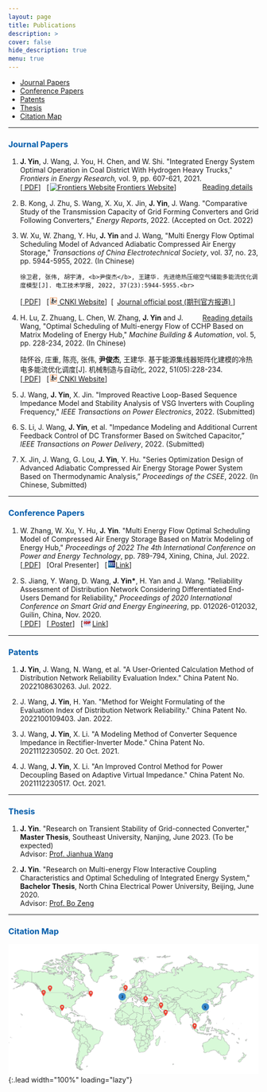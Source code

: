 ```yaml
---
layout: page
title: Publications
description: >
cover: false
hide_description: true
menu: true
---
```

<div id="toc_container">
<!--
<a class="toc_title" style="font-size: 15px;" id="toc"> <b>TOC of This Page</b> </a>
-->
  <ul class="toc_list">
    <li><a href="#Journal Papers">Journal Papers</a></li>
    <li><a href="#Conference Papers">Conference Papers</a></li>
    <li><a href="#Patents">Patents</a></li>
    <li><a href="#Thesis">Thesis</a></li>
    <li><a href="#Citation Map">Citation Map</a></li>
  </ul>
</div>

<hr>


<h3 class="h2" style="color: rgb(1,92,171)" id="Journal Papers">Journal Papers</h3>
<div>
<ol ><li><p>
  <div id="2021FIE">
    <b>J. Yin</b>, J. Wang, J. You, H. Chen, and W. Shi. "Integrated Energy System Optimal Operation in Coal District With Hydrogen Heavy Trucks,"
   <i>Frontiers in Energy Research,</i> vol. 9, pp. 607-621, 2021.  <br>
   [<a href="/assets/files/2020FER-Integrated Energy System Optimal Operation in Coal District With Hydrogen Heavy Trucks.pdf" target="_blank"> <span class="icon-file-pdf" style="font-size:15px; color: #ee3f24"></span> PDF</a>] &nbsp;
   [<a href="https://www.frontiersin.org/articles/10.3389/fenrg.2021.748673/full" target="_blank"><img src="/assets/icons/frontiers.ico" style="width:1em;margin:0 0.2em 0 0.1em;" alt="Frontiers Website">Frontiers Website</a>] &nbsp;
   <span  style="float: right;"> <a href="/publications/2021IES">Reading details</a><span class="icon-arrow-right2" style="font-size:12px;margin:0 0.5em 0 0.5em;"></span></span>
  </div>
</p></li>

<!--<li><p> 
<div id="2019ACCESS">
   <b>J. Yin</b>, Y. Chen, G. Sang, B. Liao and X. Wang, "QoE-Oriented Rate Control and Resource Allocation for Cognitive M2M Communication in Spectrum-Sharing OFDM Networks," 
    <i>IEEE Access</i>, vol. 7, pp. 43318-43330, 2019. <br>
   [<a href="/assets/files/2019ACCESS-QoE-Oriented Rate Control and Resource Allocation for Cognitive M2M Communication in Spectrum-Sharing OFDM Networks.pdf" target="_blank"> <span class="icon-file-pdf" style="font-size:15px; color: #ee3f24"></span> PDF</a>] &nbsp;
   [<a href="https://ieeexplore.ieee.org/document/8678771" target="_blank"><img src="/assets/icons/ieee.png" style="width:1em;margin:0 0.1em 0 0.1em;" alt="IEEE Website">  IEEE Xplore Website</a>] &nbsp;
   <span  style="float: right;"><a href="/publications/2019M2M">Reading details</a><span class="icon-arrow-right2" style="font-size:12px;margin:0 0.5em 0 0.5em;"></span></span>
  </div>
</p></li>
-->


<li><p> 
<div id="2022Energy">
    B. Kong, J. Zhu, S. Wang, X. Xu, X. Jin, <b>J. Yin</b>, J. Wang. "Comparative Study of the Transmission Capacity of Grid Forming Converters and Grid Following Converters," <i>Energy Reports</i>, 2022. (Accepted on Oct. 2022)
  </div>
</p></li>

<li><p> 
<div id="2022CAES">
    W. Xu, W. Zhang, Y. Hu, <b>J. Yin</b> and J. Wang, "Multi Energy Flow Optimal Scheduling Model of Advanced Adiabatic Compressed Air Energy Storage," 
    <i>Transactions of China Electrotechnical Society</i>, vol. 37, no. 23, pp. 5944-5955, 2022. (In Chinese)<br>

    徐卫君, 张伟, 胡宇涛, <b>尹俊杰</b>, 王建华. 先进绝热压缩空气储能多能流优化调度模型[J]. 电工技术学报, 2022, 37(23):5944-5955.<br>
   [<a href="/assets/files/2022Compressed Air.pdf" target="_blank"> <span class="icon-file-pdf" style="font-size:15px; color: #ee3f24"></span> PDF</a>] &nbsp;
   [<a href="https://kns.cnki.net/kcms/detail/detail.aspx?doi=10.19595/j.cnki.1000-6753.tces.220772" target="_blank"><img src="/assets/icons/cnki.png" style="width:1em;margin:0 0.1em 0 0.1em;" alt="CNKI Website">  CNKI Website</a>]&nbsp;
   [ <span class="icon-wechat" style="font-size:15px; margin:0 0.1em 0 0.1em;"></span> <a href="https://mp.weixin.qq.com/s/alND9Crx-8ABDW1FMADdgQ" target="_blank">  Journal official post (期刊官方报道)  <span class="icon-star" style="font-size:18px; color: #FFD700;"></span> </a>]

   <span  style="float: right;"> <a href="/publications/2022Compressed_Air">Reading details</a><span class="icon-arrow-right2" style="font-size:12px;margin:0 0.5em 0 0.5em;"></span></span>
  </div>
</p></li>

<li><p> 
<div id="2022Matrix">
    H. Lu, Z. Zhuang, L. Chen, W. Zhang, <b>J. Yin</b> and J. Wang, "Optimal Scheduling of Multi-energy Flow of CCHP Based on Matrix Modeling of Energy Hub," 
    <i>Machine Building & Automation</i>, vol. 5, pp. 228-234, 2022. (In Chinese) <br>


   陆怀谷, 庄重, 陈亮, 张伟, <b>尹俊杰</b>, 王建华. 基于能源集线器矩阵化建模的冷热电多能流优化调度[J]. 机械制造与自动化, 2022, 51(05):228-234.<br>
   [<a href="/assets/files/2022Enegy hub.pdf" target="_blank"> <span class="icon-file-pdf" style="font-size:15px; color: #ee3f24"></span> PDF</a>] &nbsp;
   [<a href="https://kns.cnki.net/kcms/detail/detail.aspx?doi=10.19344/j.cnki.issn1671-5276.2022.05.055" target="_blank"><img src="/assets/icons/cnki.png" style="width:1em; margin:0 0.1em 0 0.1em;" alt="CNKI Website">  CNKI Website</a>]
  </div>
</p></li>

<li><p> 
<div id="2022TPE">
    J. Wang, <b>J. Yin</b>, X. Jin. "Improved Reactive Loop-Based Sequence Impedance Model and Stability Analysis of VSG Inverters with Coupling Frequency," <i>IEEE Transactions on Power Electronics</i>, 2022. (Submitted)
  </div>
</p></li>

<li><p> 
<div id="2022TPD">
    S. Li, J. Wang, <b>J. Yin</b>, et al. "Impedance Modeling and Additional Current Feedback Control of DC Transformer Based on Switched Capacitor,” <i>IEEE Transactions on Power Delivery</i>, 2022. (Submitted)
  </div>
</p></li>


<li><p> 
<div id="2022CSEE">
    X. Jin, J. Wang, G. Lou, <b>J. Yin</b>, Y. Hu. "Series Optimization Design of Advanced Adiabatic Compressed Air Energy Storage Power System Based on Thermodynamic Analysis,” <i>Proceedings of the CSEE</i>, 2022. (In Chinese, Submitted)
  </div>
</p></li>

</ol>
</div>


---

<h3 class="h2" style="color: rgb(1,92,171)" id="Conference Papers">Conference Papers</h3>
<div>
<ol>

<li><p>
    <div id="2022ICPET">
    W. Zhang, W. Xu,  Y. Hu, <b>J. Yin</b>. "Multi Energy Flow Optimal Scheduling Model of Compressed Air Energy Storage Based on Matrix Modeling of Energy Hub,"
   <i>Proceedings of 2022 The 4th International Conference on Power and Energy Technology</i>, pp. 789-794, Xining, China, Jul. 2022.<br>
   [<a href="/assets/files/2022ICPET.pdf" target="_blank"> <span class="icon-file-pdf" style="font-size:15px; color: #ee3f24"></span> PDF</a>] &nbsp;
   [Oral Presenter] &nbsp;
   [<a href="https://ieeexplore.ieee.org/document/9918430" target="_blank"><img src="/assets/icons/ieee.png" style="width:1em;margin:0 0.1em 0 0.1em;" alt="IEEE Website">Link</a>] &nbsp;
   <!--<span  style="float: right;"><a href="/publications/ICPET2022">Reading details</a><span class="icon-arrow-right2" style="font-size:12px;margin:0 0.5em 0 0.5em;"></span></span> -->
  </div>
</p></li>

<li><p>
  <div id="2020SGEE">
    S. Jiang, Y. Wang, D. Wang, <b>J. Yin*</b>, H. Yan and J. Wang. "Reliability Assessment of Distribution Network Considering Differentiated End-Users Demand for Reliability,"
   <i>Proceedings of  2020 International Conference on Smart Grid and Energy Engineering</i>, pp. 012026-012032, Guilin, China, Nov. 2020.<br>
   [<a href="/assets/files/2020SGEE.pdf" target="_blank"> <span class="icon-file-pdf" style="font-size:15px; color: #ee3f24"></span> PDF</a>] &nbsp;
   [<a href="/assets/files/2020SGEE_poster.pdf" target="_blank"> Poster</a>] &nbsp;
   [<a href="https://iopscience.iop.org/article/10.1088/1755-1315/645/1/012026" target="_blank"><img src="/assets/icons/IOP.png" style="width:1em;margin:0 0.2em 0 0.1em;" alt="IOP Website">Link</a>] &nbsp;
   <!-- <span  style="float: right;"> <a href="/publications/SGEE2020">Reading details</a><span class="icon-arrow-right2" style="font-size:12px;margin:0 0.5em 0 0.5em;"></span></span>  -->
  </div>
</p></li>




</ol>
</div>


---


<h3 class="h2" style="color: rgb(1,92,171)" id="Patents">Patents</h3>
<div>
<ol >
  <li><p><div><b>J. Yin</b>, J. Wang, N. Wang, et al. "A User-Oriented Calculation Method of Distribution Network Reliability Evaluation Index." China Patent No. 2022108630263.  Jul. 2022.</div></p></li>

  <li><p><div>J. Wang, <b>J. Yin</b>, H. Yan. "Method for Weight Formulating of the Evaluation Index of Distribution Network Reliability." China Patent No. 2022100109403.  Jan. 2022.</div></p></li>

  <li><p><div>J. Wang, <b>J. Yin</b>, X. Li. "A Modeling Method of Converter Sequence Impedance in Rectifier-Inverter Mode." China Patent No. 2021112230502. 20 Oct. 2021.</div></p></li>

  <li><p><div>J. Wang, <b>J. Yin</b>, X. Li. "An Improved Control Method for Power Decoupling Based on Adaptive Virtual Impedance." China Patent No. 2021112230517. Oct. 2021.</div></p></li>
</ol>
</div>

---

<h3 class="h2" style="color: rgb(1,92,171)" id="Thesis">Thesis</h3>
<div>
<ol ><li><p>
  <div>
    <b>J. Yin</b>. "Research on Transient Stability of Grid-connected Converter," <b>Master Thesis</b>, Southeast University, Nanjing, June 2023. (To be expected)<br>
    Advisor: <a href="https://ee.seu.edu.cn/2021/0308/c25248a362833/page.htm" title="Prof. Wang in SEU" target="_blank">Prof. Jianhua Wang</a>  
  </div>
</p></li>
<li><p>  
   <div>
    <b>J. Yin</b>. "Research on Multi-energy Flow Interactive Coupling Characteristics and Optimal Scheduling of Integrated Energy System," <b>Bachelor Thesis</b>, North China Electrical Power University, Beijing, June 2020.<br>
    Advisor: <a href="https://ieeexplore.ieee.org/author/37089503434" title="Prof. Zeng in NCEPU" target="_blank">Prof. Bo Zeng</a>
  </div>
</p></li></ol>
</div>

---

<h3 class="h2" style="color: rgb(1,92,171)" id="Citation Map">Citation Map</h3> 

![Full-width image](./citation.png){:.lead width="100%" loading="lazy"}
